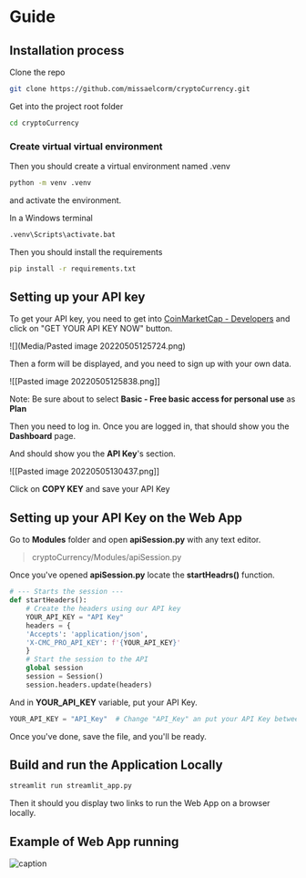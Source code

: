 # Guide
## Installation process
Clone the repo

```bash
git clone https://github.com/missaelcorm/cryptoCurrency.git
```

Get into the project root folder

```bash
cd cryptoCurrency
```

### Create virtual virtual environment
Then you should create a virtual environment named .venv

```bash
python -m venv .venv
```

and activate the environment.

In a Windows terminal

```bash
.venv\Scripts\activate.bat
```

Then you should install the requirements

```bash
pip install -r requirements.txt
```

## Setting up your API key
To get your API key, you need to get into [CoinMarketCap - Developers](https://coinmarketcap.com/api/)
and click on "GET YOUR API KEY NOW" button.

![](Media/Pasted image 20220505125724.png)

Then a form will be displayed, and you need to sign up with your
own data.

![[Pasted image 20220505125838.png]]

Note: Be sure about to select **Basic - Free basic access for personal use** as **Plan**

Then you need to log in. Once you are logged in, that should show you the **Dashboard** page.

And should show you the **API Key**'s section.

![[Pasted image 20220505130437.png]]

Click on **COPY KEY** and save your API Key

## Setting up your API Key on the Web App
Go to **Modules** folder and open **apiSession.py** with any text editor.

> cryptoCurrency/Modules/apiSession.py

Once you've opened **apiSession.py** locate the **startHeadrs()** function.

```python
# --- Starts the session ---
def startHeaders():
    # Create the headers using our API key
    YOUR_API_KEY = "API Key"
    headers = {
    'Accepts': 'application/json',
    'X-CMC_PRO_API_KEY': f'{YOUR_API_KEY}'
    }
    # Start the session to the API
    global session
    session = Session()
    session.headers.update(headers)
```

And in **YOUR_API_KEY** variable, put your API Key.

```python
YOUR_API_KEY = "API_Key"  # Change "API_Key" an put your API Key between ""
```

Once you've done, save the file, and you'll be ready.

## Build and run the Application Locally

```bash
streamlit run streamlit_app.py
```

Then it should you display two links to run the Web App on a browser locally.

## Example of Web App running
![caption](https://github.com/missaelcorm/cryptoCurrency/blob/main/Media/WebAppWorking.gif)

